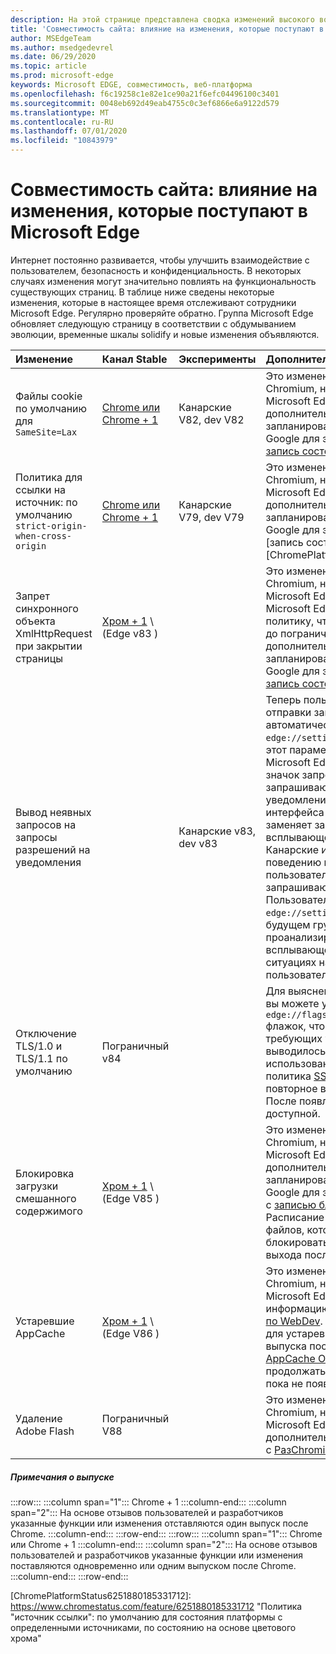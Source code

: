 ```yaml
---
description: На этой странице представлена сводка изменений высокого воздействия, которые могут повлиять на совместимость сайтов.
title: 'Совместимость сайта: влияние на изменения, которые поступают в Microsoft Edge'
author: MSEdgeTeam
ms.author: msedgedevrel
ms.date: 06/29/2020
ms.topic: article
ms.prod: microsoft-edge
keywords: Microsoft EDGE, совместимость, веб-платформа
ms.openlocfilehash: f6c19258c1e82e1ce90a21f6efc04496100c3401
ms.sourcegitcommit: 0048eb692d49eab4755c0c3ef6866e6a9122d579
ms.translationtype: MT
ms.contentlocale: ru-RU
ms.lasthandoff: 07/01/2020
ms.locfileid: "10843979"
---
```

# Совместимость сайта: влияние на изменения, которые поступают в Microsoft Edge  

Интернет постоянно развивается, чтобы улучшить взаимодействие с пользователем, безопасность и конфиденциальность.  В некоторых случаях изменения могут значительно повлиять на функциональность существующих страниц.  В таблице ниже сведены некоторые изменения, которые в настоящее время отслеживают сотрудники Microsoft Edge.  Регулярно проверяйте обратно. Группа Microsoft Edge обновляет следующую страницу в соответствии с обдумыванием эволюции, временные шкалы solidify и новые изменения объявляются.  

| Изменение | Канал Stable | Эксперименты | Дополнительные сведения |  
|:--- |:--- |:--- |:--- |
| Файлы cookie по умолчанию для `SameSite=Lax` | [Chrome или Chrome + 1](#release-comments)  | Канарские V82, dev V82 | Это изменение происходит в проекте Chromium, на котором основывается Microsoft Edge.  Чтобы получить дополнительные сведения, в том числе запланированную временную шкалу в Google для этого изменения, проверьте [запись состояния платформы Chrome][ChromePlatformStatus5088147346030592].  |  
| Политика для ссылки на источник: по умолчанию `strict-origin-when-cross-origin` | [Chrome или Chrome + 1](#release-comments)  | Канарские V79, dev V79 | Это изменение происходит в проекте Chromium, на котором основывается Microsoft Edge.  Чтобы получить дополнительные сведения, в том числе запланированную временную шкалу в Google для этого изменения, проверьте [запись состояния платформы Chrome][ChromePlatformStatus6251880185331712].  |  
| Запрет синхронного объекта XmlHttpRequest при закрытии страницы | [Хром + 1](#release-comments) \ (Edge v83 \) |  | Это изменение происходит в проекте Chromium, на котором основывается Microsoft Edge.  Соответствующий хром Microsoft Edge предложит групповую политику, чтобы отключить это изменение до пограничного 88.  Чтобы получить дополнительные сведения, в том числе запланированную временную шкалу в Google для этого изменения, проверьте [запись состояния платформы Chrome][ChromePlatformStatus4664843055398912].  |  
| Вывод неявных запросов на запросы разрешений на уведомления |  | Канарские v83, dev v83 | Теперь пользователи могут отказаться от отправки запросов на уведомление в автоматическом режиме `edge://settings/content/notifications` .  Если этот параметр включен, в адресной строке Microsoft Edge отображается неявный значок запроса для сайтов, которые запрашивают у пользователей будущие уведомления с `Notifications` помощью `Push` интерфейса или API.  Этот неявный значок заменяет запрос на разрешение всплывающего элемента.  Эксперименты в Канарские и dev приводят к этому поведению по умолчанию для некоторых пользователей на всех сайтах, которые запрашивают разрешения на уведомления.  Пользователи могут отказаться от него `edge://settings/content/notifications` .  В будущем группа Microsoft Edge может проанализировать Отображение всплывающего окна в конкретных ситуациях на основе вариантов поведения пользователей и другого ввода.  |  
| Отключение TLS/1.0 и TLS/1.1 по умолчанию | Пограничный v84 |  | Для выяснения воздействия на веб-сайты вы можете установить `edge://flags/#display-legacy-tls-warnings` флажок, чтобы при загрузке страниц, требующих устаревших протоколов TLS, выводилось сообщение о небезопасном использовании Microsoft Edge.  Групповая политика [SSLMinVersion][DeployedEdgePoliciesSSLMinVersion] разрешает повторное включение TLS/1.0 и TLS/1.1; После появления 88 эта политика останется доступной.  |  
| Блокировка загрузки смешанного содержимого | [Хром + 1](#release-comments) \ (Edge V85 \)  |  | Это изменение происходит в проекте Chromium, на котором основывается Microsoft Edge.  Чтобы получить дополнительные сведения, в том числе запланированную временную шкалу в Google для этого изменения, ознакомьтесь с [записью блога безопасности Google][GoogleBlogSecurity20200206].  Расписание выпуска Microsoft для типов файлов, которые нужно предупреждать или блокировать, планируется для одного выхода после Chrome.  |  
| Устаревшие AppCache | [Хром + 1](#release-comments) \ (Edge V86 \)  |  | Это изменение происходит в проекте Chromium, на котором основывается Microsoft Edge.  Дополнительную информацию можно узнать в [документации по WebDev][WebDevAppCacheRemoval].  Расписание выпуска Microsoft для устаревшей планируется для одного выпуска после Chrome.  Запрос [маркера AppCache OriginTrial][AppCacheOriginTrial] позволяет сайтам продолжать использовать устаревший API, пока не появится Edge V90. |  
| Удаление Adobe Flash | Пограничный V88  |  | Это изменение происходит в проекте Chromium, на котором основывается Microsoft Edge.  Для получения дополнительной информации ознакомьтесь с [РазChromiumной схемой Adobe Flash][ChromiumFlashRoadmapSupportRemoved].  | 
##### Примечания о выпуске  

:::row:::
   :::column span="1":::
      Chrome + 1
   :::column-end:::
   :::column span="2":::
      На основе отзывов пользователей и разработчиков указанные функции или изменения отставляются один выпуск после Chrome.
   :::column-end:::
:::row-end:::
:::row:::
   :::column span="1":::
      Chrome или Chrome + 1
   :::column-end:::
   :::column span="2":::
      На основе отзывов пользователей и разработчиков указанные функции или изменения поставляются одновременно или одним выпуском после Chrome.
   :::column-end:::
:::row-end:::


<!-- image links -->  

<!-- links -->  

[DeployedEdgePoliciesSSLMinVersion]: /deployedge/microsoft-edge-policies#sslversionmin "SSLVersionMin-Microsoft Edge-стратегии"  

[ChromePlatformStatus4664843055398912]: https://www.chromestatus.com/feature/4664843055398912 "Отключить синхронизацию XHR в закрытии страницы JavaScript-состояние платформы Chrome"  
[ChromePlatformStatus5088147346030592]: https://www.chromestatus.com/feature/5088147346030592 "Cookie-файлы по умолчанию для SameSite = слабая платформа по состоянию хрома"  
[ChromePlatformStatus6251880185331712]: https://www.chromestatus.com/feature/6251880185331712 "Политика "источник ссылки": по умолчанию для состояния платформы с определенными источниками, по состоянию на основе цветового хрома"  

[ChromiumFlashRoadmapSupportRemoved]: https://www.chromium.org/flash-roadmap#TOC-Flash-Support-Removed-from-Chromium-Target:-Chrome-88---Jan-2021- "Поддержка флэш-памяти, удаленная из Chromium (targets: Chrome 88 +-Янв 2021)-Flash-схема | Проекты Chromium"  

[GoogleBlogSecurity20200206]: https://security.googleblog.com/2020/02/protecting-users-from-insecure_6.html "Защита пользователей от небезопасных Скачиваний в Google Chrome-блоге по безопасности Google Online" 

[WebDevAppCacheRemoval]: https://web.dev/appcache-removal/ "Удаление AppCache"
[AppCacheOriginTrial]: https://developers.chrome.com/origintrials/#/view_trial/1776670052997660673 "Маркер AppCache OriginTrial"
